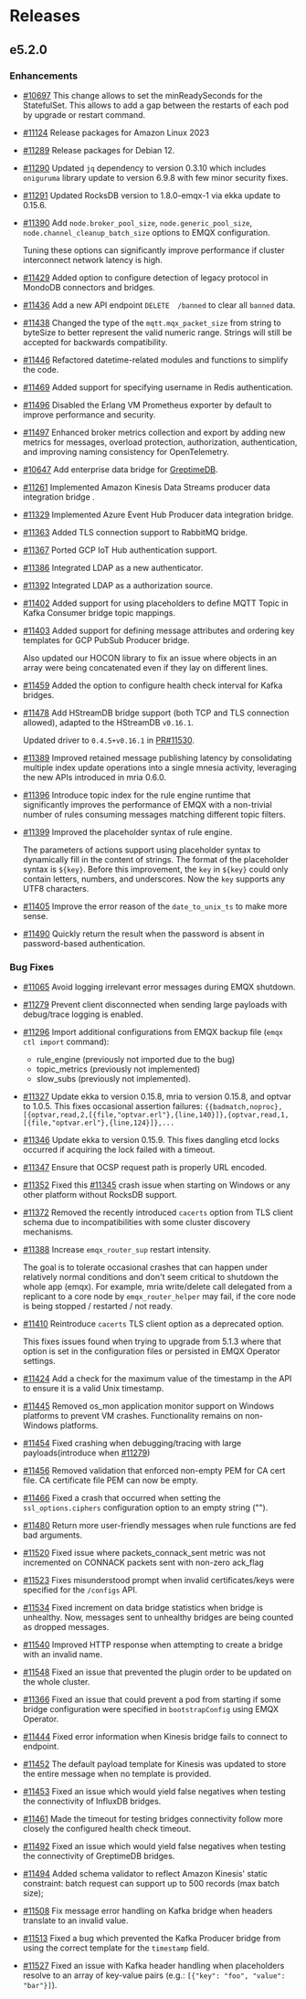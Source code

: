 # Releases

## e5.2.0

### Enhancements

- [#10697](https://github.com/emqx/emqx/pull/10697) This change allows to set the minReadySeconds for the StatefulSet. This allows to add a gap between the restarts of each pod by upgrade or restart command.

- [#11124](https://github.com/emqx/emqx/pull/11124) Release packages for Amazon Linux 2023

- [#11289](https://github.com/emqx/emqx/pull/11289) Release packages for Debian 12.

- [#11290](https://github.com/emqx/emqx/pull/11290) Updated `jq` dependency to version 0.3.10 which includes `oniguruma` library update to version 6.9.8 with few minor security fixes.

- [#11291](https://github.com/emqx/emqx/pull/11291) Updated RocksDB version to 1.8.0-emqx-1 via ekka update to 0.15.6.

- [#11390](https://github.com/emqx/emqx/pull/11390) Add `node.broker_pool_size`, `node.generic_pool_size`, `node.channel_cleanup_batch_size` options to EMQX configuration.

  Tuning these options can significantly improve performance if cluster interconnect network latency is high.

- [#11429](https://github.com/emqx/emqx/pull/11429) Added option to configure detection of legacy protocol in MondoDB connectors and bridges.

- [#11436](https://github.com/emqx/emqx/pull/11436) Add a new API endpoint `DELETE  /banned` to clear all `banned` data.

- [#11438](https://github.com/emqx/emqx/pull/11438) Changed the type of the `mqtt.mqx_packet_size` from string to byteSize to better represent the valid numeric range.
  Strings will still be accepted for backwards compatibility.

- [#11446](https://github.com/emqx/emqx/pull/11446) Refactored datetime-related modules and functions to simplify the code.

- [#11469](https://github.com/emqx/emqx/pull/11469) Added support for specifying username in Redis authentication.

- [#11496](https://github.com/emqx/emqx/pull/11496) Disabled the Erlang VM Prometheus exporter by default to improve performance and security.

- [#11497](https://github.com/emqx/emqx/pull/11497) Enhanced broker metrics collection and export by adding new metrics for messages, overload protection, authorization, authentication,
  and improving naming consistency for OpenTelemetry.

- [#10647](https://github.com/emqx/emqx/pull/10647) Add enterprise data bridge for [GreptimeDB](https://github.com/GreptimeTeam/greptimedb).

- [#11261](https://github.com/emqx/emqx/pull/11261) Implemented Amazon Kinesis Data Streams producer data integration bridge .

- [#11329](https://github.com/emqx/emqx/pull/11329) Implemented Azure Event Hub Producer data integration bridge.

- [#11363](https://github.com/emqx/emqx/pull/11363) Added TLS connection support to RabbitMQ bridge.

- [#11367](https://github.com/emqx/emqx/pull/11367) Ported GCP IoT Hub authentication support.

- [#11386](https://github.com/emqx/emqx/pull/11386) Integrated LDAP as a new authenticator.

- [#11392](https://github.com/emqx/emqx/pull/11392) Integrated LDAP as a authorization source.

- [#11402](https://github.com/emqx/emqx/pull/11402) Added support for using placeholders to define MQTT Topic in Kafka Consumer bridge topic mappings.

- [#11403](https://github.com/emqx/emqx/pull/11403) Added support for defining message attributes and ordering key templates for GCP PubSub Producer bridge.

  Also updated our HOCON library to fix an issue where objects in an array were being concatenated even if they lay on different lines.

- [#11459](https://github.com/emqx/emqx/pull/11459) Added the option to configure health check interval for Kafka bridges.

- [#11478](https://github.com/emqx/emqx/pull/11478) Add HStreamDB bridge support (both TCP and TLS connection allowed), adapted to the HStreamDB `v0.16.1`.

  Updated driver to `0.4.5+v0.16.1` in [PR#11530](https://github.com/emqx/emqx/pull/11530).

- [#11389](https://github.com/emqx/emqx/pull/11389) Improved retained message publishing latency by consolidating multiple index update operations into a single mnesia activity, leveraging the new APIs introduced in mria 0.6.0.

- [#11396](https://github.com/emqx/emqx/pull/11396) Introduce topic index for the rule engine runtime that significantly improves the performance of EMQX with a non-trivial number of rules consuming messages matching different topic filters.

- [#11399](https://github.com/emqx/emqx/pull/11399) Improved the placeholder syntax of rule engine.

  The parameters of actions support using placeholder syntax to
  dynamically fill in the content of strings. The format of the
  placeholder syntax is `${key}`.
  Before this improvement, the `key` in `${key}` could only contain
  letters, numbers, and underscores. Now the `key` supports any UTF8
  characters.

- [#11405](https://github.com/emqx/emqx/pull/11405) Improve the error reason of the `date_to_unix_ts` to make more sense.

- [#11490](https://github.com/emqx/emqx/pull/11490) Quickly return the result when the password is absent in password-based authentication.

### Bug Fixes

- [#11065](https://github.com/emqx/emqx/pull/11065) Avoid logging irrelevant error messages during EMQX shutdown.

- [#11279](https://github.com/emqx/emqx/pull/11279) Prevent client disconnected when sending large payloads with debug/trace logging is enabled.

- [#11296](https://github.com/emqx/emqx/pull/11296) Import additional configurations from EMQX backup file (`emqx ctl import` command):
  - rule_engine (previously not imported due to the bug)
  - topic_metrics (previously not implemented)
  - slow_subs (previously not implemented).

- [#11327](https://github.com/emqx/emqx/pull/11327) Update ekka to version 0.15.8, mria to version 0.15.8, and optvar to 1.0.5.
  This fixes occasional assertion failures:
  `{{badmatch,noproc},[{optvar,read,2,[{file,"optvar.erl"},{line,140}]},{optvar,read,1,[{file,"optvar.erl"},{line,124}]},...`

- [#11346](https://github.com/emqx/emqx/pull/11346) Update ekka to version 0.15.9.
  This fixes dangling etcd locks occurred if acquiring the lock failed with a timeout.

- [#11347](https://github.com/emqx/emqx/pull/11347) Ensure that OCSP request path is properly URL encoded.

- [#11352](https://github.com/emqx/emqx/pull/11352) Fixed this [#11345](https://github.com/emqx/emqx/issues/11345) crash issue when starting on Windows or any other platform without RocksDB support.

- [#11372](https://github.com/emqx/emqx/pull/11372) Removed the recently introduced `cacerts` option from TLS client schema due to incompatibilities with some cluster discovery mechanisms.

- [#11388](https://github.com/emqx/emqx/pull/11388) Increase `emqx_router_sup` restart intensity.

  The goal is to tolerate occasional crashes that can happen under relatively normal conditions
  and don't seem critical to shutdown the whole app (emqx).
  For example, mria write/delete call delegated from a replicant to a core node by `emqx_router_helper` may fail,
  if the core node is being stopped / restarted / not ready.

- [#11410](https://github.com/emqx/emqx/pull/11410) Reintroduce `cacerts` TLS client option as a deprecated option.

  This fixes issues found when trying to upgrade from 5.1.3 where that option is set in the configuration files or persisted in EMQX Operator settings.

- [#11424](https://github.com/emqx/emqx/pull/11424) Add a check for the maximum value of the timestamp in the API to ensure it is a valid Unix timestamp.

- [#11445](https://github.com/emqx/emqx/pull/11445) Removed os_mon application monitor support on Windows platforms to prevent VM crashes.
  Functionality remains on non-Windows platforms.

- [#11454](https://github.com/emqx/emqx/pull/11454) Fixed crashing when debugging/tracing with large payloads(introduce when [#11279](https://github.com/emqx/emqx/pull/11279))

- [#11456](https://github.com/emqx/emqx/pull/11456) Removed validation that enforced non-empty PEM for CA cert file.
  CA certificate file PEM can now be empty.

- [#11466](https://github.com/emqx/emqx/pull/11466) Fixed a crash that occurred when setting the `ssl_options.ciphers` configuration option to an empty string ("").

- [#11480](https://github.com/emqx/emqx/pull/11480) Return more user-friendly messages when rule functions are fed bad arguments.

- [#11520](https://github.com/emqx/emqx/pull/11520) Fixed issue where packets_connack_sent metric was not incremented on CONNACK packets sent with non-zero ack_flag

- [#11523](https://github.com/emqx/emqx/pull/11523) Fixes misunderstood prompt when invalid certificates/keys were specified for the `/configs` API.

- [#11534](https://github.com/emqx/emqx/pull/11534) Fixed increment on data bridge statistics when bridge is unhealthy. Now, messages sent to unhealthy bridges are being counted as dropped messages.

- [#11540](https://github.com/emqx/emqx/pull/11540) Improved HTTP response when attempting to create a bridge with an invalid name.

- [#11548](https://github.com/emqx/emqx/pull/11548) Fixed an issue that prevented the plugin order to be updated on the whole cluster.

- [#11366](https://github.com/emqx/emqx/pull/11366) Fixed an issue that could prevent a pod from starting if some bridge configuration were specified in `bootstrapConfig` using EMQX Operator.

- [#11444](https://github.com/emqx/emqx/pull/11444) Fixed error information when Kinesis bridge fails to connect to endpoint.

- [#11452](https://github.com/emqx/emqx/pull/11452) The default payload template for Kinesis was updated to store the entire message when no template is provided.

- [#11453](https://github.com/emqx/emqx/pull/11453) Fixed an issue which would yield false negatives when testing the connectivity of InfluxDB bridges.

- [#11461](https://github.com/emqx/emqx/pull/11461) Made the timeout for testing bridges connectivity follow more closely the configured health check timeout.

- [#11492](https://github.com/emqx/emqx/pull/11492) Fixed an issue which would yield false negatives when testing the connectivity of GreptimeDB bridges.

- [#11494](https://github.com/emqx/emqx/pull/11494) Added schema validator to reflect Amazon Kinesis' static constraint: batch request can support up to 500 records (max batch size);

- [#11508](https://github.com/emqx/emqx/pull/11508) Fix message error handling on Kafka bridge when headers translate to an invalid value.

- [#11513](https://github.com/emqx/emqx/pull/11513) Fixed a bug which prevented the Kafka Producer bridge from using the correct template for the `timestamp` field.

- [#11527](https://github.com/emqx/emqx/pull/11527) Fixed an issue with Kafka header handling when placeholders resolve to an array of key-value pairs (e.g.: `[{"key": "foo", "value": "bar"}]`).
